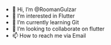 - 👋 Hi, I’m @RoomanGulzar
- 👀 I’m interested in Flutter
- 🌱 I’m currently learning Git
- 💞️ I’m looking to collaborate on flutter
- 📫 How to reach me via Email

<!---
RoomanGulzar/RoomanGulzar is a ✨ special ✨ repository because its `README.md` (this file) appears on your GitHub profile.
You can click the Preview link to take a look at your changes.
--->
